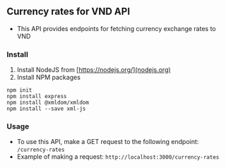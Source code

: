 ## Currency rates for VND API
- This API provides endpoints for fetching currency exchange rates to VND
### Install
1. Install NodeJS from [https://nodejs.org/](nodejs.org)
2. Install NPM packages
```
npm init
npm install express
npm install @xmldom/xmldom
npm install --save xml-js
```
### Usage
- To use this API, make a GET request to the following endpoint:
  `/currency-rates`
- Example of making a request:
`http://localhost:3000/currency-rates`
